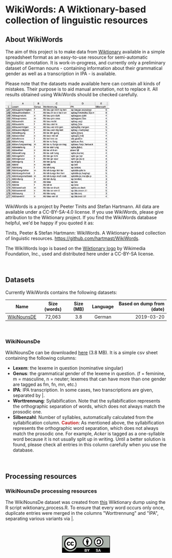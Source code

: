 # WikiWords: A Wiktionary-based collection of linguistic resources

## About WikiWords
The aim of this project is to make data from <a href="https://www.wiktionary.org/" target="_blank">Wiktionary</a> available in a simple spreadsheet format as an easy-to-use resource for semi-automatic linguistic annotation. It is work-in-progress, and currently only a preliminary dataset of German nouns - containing information about their grammatical gender as well as a transcription in IPA - is available. 

Please note that the datasets made available here can contain all kinds of mistakes. Their purpose is to aid manual annotation, not to replace it. All results obtained using WikiWords should be checked carefully.

<img src="example.png" alt="Example" with="300" height="300">

WikiWords is a project by Peeter Tinits and Stefan Hartmann. All data are available under a CC-BY-SA-4.0 license. If you use WikiWords, please give attribution to the Wiktionary project. If you find the WikiWords database helpful, we'd be happy if you quoted it as:

Tinits, Peeter & Stefan Hartmann: WikiWords. A Wiktionary-based collection of linguistic resources. https://github.com/hartmast/WikiWords.

The WikiWords logo is based on the <a href="https://commons.wikimedia.org/wiki/File:WiktionaryEn.svg" target="_blank">Wiktionary logo</a> by Wikimedia Foundation, Inc., used and distributed here under a CC-BY-SA license.

<br />

## Datasets

Currently WikiWords contains the following datasets:

| Name          | Size (words)      | Size (MB)   | Language    | Based on dump from (date)
| ------------- |:-----------------:|:-----------:|:-----------:|----------------------------:|
| [WikiNounsDE](#wikinounsde)   | 72,063            | 3.8         | German      | 2019-03-20                  |



<br />

### WikiNounsDe

WikiNounsDe can be downloaded <a href="https://github.com/hartmast/WikiWords/raw/master/wikinouns_DE.csv" target="_blank">here</a> (3.8 MB). It is a simple csv sheet containing the following columns:
* **Lexem**: the lexeme in question (nominative singular)
* **Genus**: the grammatical gender of the lexeme in question. (f = feminine, m = masculine, n = neuter; lexemes that can have more than one gender are tagged as fm, fn, mn, etc.)
* **IPA**: IPA transcription. In some cases, two transcriptions are given, separated by \|.
* **Worttrennung**: Syllabification. Note that the syllabification represents the orthographic separation of words, which does not always match the prosodic one.
* **Silbenzahl**: Number of syllables, automatically calculated from the syllabification column. <span style="color:#c52323"> **Caution**</span>: As mentioned above, the syllabification represents the orthographic word separation, which does not always match the prosodic one. For example, *Acker* is tagged as a one-syllable word because it is not usually split up in writing. Until a better solution is found, please check all entries in this column carefully when you use the database.

<br />

## Processing resources

### WikiNounsDe processing resources

The WikiNounsDe dataset was created from <a href="https://dumps.wikimedia.org/dewiktionary/20190301/dewiktionary-20190301-pages-articles.xml.bz2" target="_blank">this</a> Wiktionary dump using the R script wiktionary_process.R. To ensure that every word occurs only once, duplicate entries were merged in the columns "Worttrennung" and "IPA", separating various variants via \|.

<br />
<p align="center">
<a href="https://creativecommons.org/licenses/by-sa/4.0/">
<img src="by-sa.png" width="150">
</a>
</p>